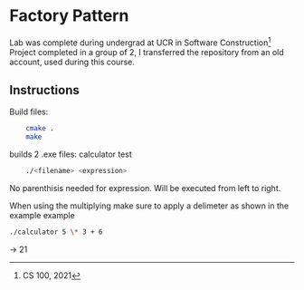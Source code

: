 # Factory Pattern

Lab was complete during undergrad at UCR in Software Construction[^1] Project completed in a group of 2, I transferred the repository from an old account, used during this course.

[^1]: CS 100, 2021

## Instructions

Build files:

```bash
    cmake .
    make 
```

builds 2 .exe files:
    calculator
    test

```bash
    ./<filename> <expression>
```

No parenthisis needed for expression. Will be executed from left to right.

When using the multiplying make sure to apply a delimeter as shown in the example
example

```bash
./calculator 5 \* 3 + 6
```

-> 21
